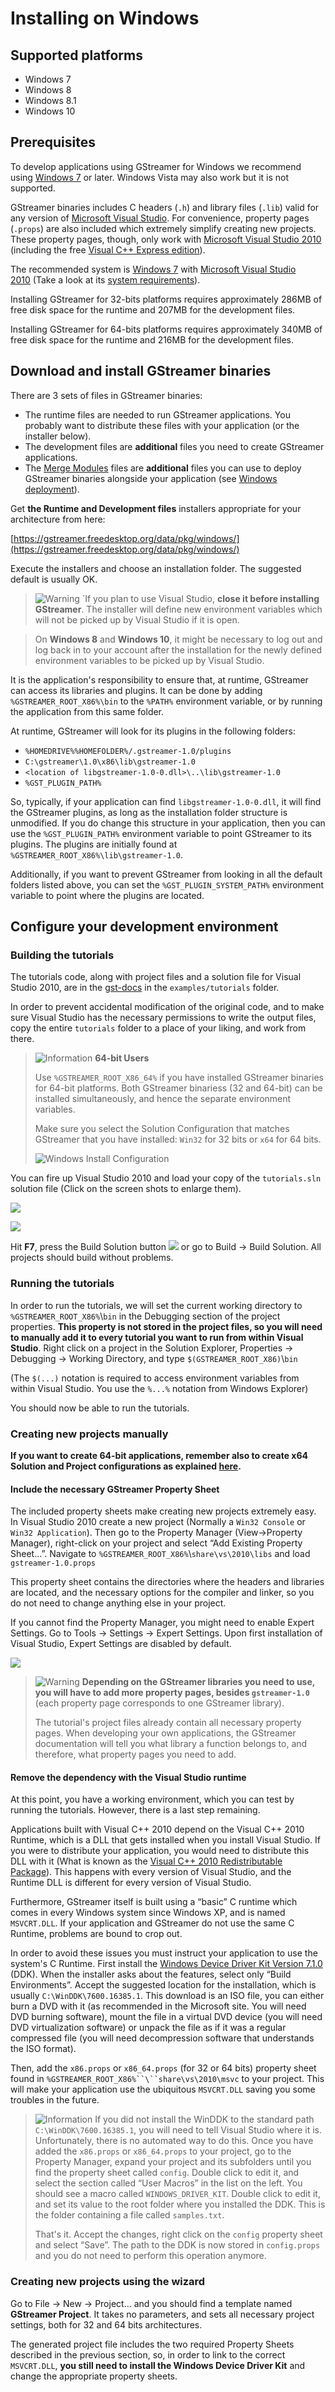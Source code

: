 # Installing on Windows

## Supported platforms

* Windows 7
* Windows 8
* Windows 8.1
* Windows 10

## Prerequisites

To develop applications using GStreamer for Windows we recommend using
[Windows 7](http://windows.microsoft.com/en-us/windows7/products/home)
or later. Windows Vista may also work but it is not supported.

GStreamer binaries includes C headers (`.h`) and library files (`.lib`)
valid for any version of [Microsoft Visual
Studio](http://www.microsoft.com/visualstudio). For convenience,
property pages (`.props`) are also included which extremely simplify
creating new projects. These property pages, though, only work with
[Microsoft Visual
Studio 2010](http://www.microsoft.com/visualstudio/en-us/products/2010-editions)
(including the free [Visual C++ Express
edition](http://www.microsoft.com/visualstudio/en-us/products/2010-editions/visual-cpp-express)).

The recommended system is
[Windows 7](http://windows.microsoft.com/en-us/windows7/products/home)
with [Microsoft Visual
Studio 2010](http://www.microsoft.com/visualstudio/en-us/products/2010-editions) (Take
a look at its [system
requirements](http://www.microsoft.com/visualstudio/en-us/products/2010-editions/visual-cpp-express)).

Installing GStreamer for 32-bits platforms requires approximately 286MB of
free disk space for the runtime and 207MB for the development files.

Installing GStreamer for 64-bits platforms requires approximately 340MB of
free disk space for the runtime and 216MB for the development files.

## Download and install GStreamer binaries

There are 3 sets of files in GStreamer binaries:

  - The runtime files are needed to run GStreamer applications. You
    probably want to distribute these files with your application (or
    the installer below).
  - The development files are **additional** files you need to create
    GStreamer applications.
  - The [Merge
    Modules](http://msdn.microsoft.com/en-us/library/windows/desktop/aa369820%28v=vs.85%29.aspx)
    files are **additional** files you can use to deploy GStreamer binaries
    alongside your application (see [Windows
    deployment](deploying/windows.md)).

Get  **the Runtime and Development files** installers appropriate for
your architecture from here:

[https://gstreamer.freedesktop.org/data/pkg/windows/](https://gstreamer.freedesktop.org/data/pkg/windows/)

Execute the installers and choose an installation folder. The suggested
default is usually OK.

> ![Warning](images/icons/emoticons/warning.png)
>`If you plan to use Visual Studio, **close it before installing GStreamer**. The installer will define new environment variables which will not be picked up by Visual Studio if it is open.

> On **Windows 8** and **Windows 10**, it might be necessary to log out and log back in to your account after the installation for the newly defined environment variables to be picked up by Visual Studio.

It is the application's responsibility to ensure that, at runtime,
GStreamer can access its libraries and plugins. It can be done by adding
`%GSTREAMER_ROOT_X86%\bin` to the `%PATH%` environment variable, or
by running the application from this same folder.

At runtime, GStreamer will look for its plugins in the following
folders:

  - `%HOMEDRIVE%%HOMEFOLDER%/.gstreamer-1.0/plugins`
  - `C:\gstreamer\1.0\x86\lib\gstreamer-1.0`
  - `<location of libgstreamer-1.0-0.dll>\..\lib\gstreamer-1.0`
  - `%GST_PLUGIN_PATH%`

So, typically, if your application can find `libgstreamer-1.0-0.dll`,
it will find the GStreamer plugins, as long as the installation folder
structure is unmodified. If you do change this structure in your
application, then you can use the `%GST_PLUGIN_PATH%` environment
variable to point GStreamer to its plugins. The plugins are initially
found at `%GSTREAMER_ROOT_X86%\lib\gstreamer-1.0`.

Additionally, if you want to prevent GStreamer from looking in all the
default folders listed above, you can set the
`%GST_PLUGIN_SYSTEM_PATH%` environment variable to point where the
plugins are located.

## Configure your development environment

### Building the tutorials


The tutorials code, along with project files and a solution file for
Visual Studio 2010, are in the
[gst-docs](https://cgit.freedesktop.org/gstreamer/gst-docs/) in the
`examples/tutorials` folder.

In order to prevent accidental modification of the original code, and to
make sure Visual Studio has the necessary permissions to write the
output files, copy the entire `tutorials` folder to a place of your
liking, and work from there.

> ![Information](images/icons/emoticons/information.png)
> **64-bit Users**
>
>Use `%GSTREAMER_ROOT_X86_64%` if you have installed GStreamer binaries for 64-bit platforms. Both GStreamer binariess (32 and 64-bit) can be installed simultaneously, and hence the separate environment variables.
>
>Make sure you select the Solution Configuration that matches GStreamer that you have installed: `Win32` for 32 bits or `x64` for 64 bits.
>
> ![Windows Install Configuration](images/WindowsInstall-Configuration.png)

You can fire up Visual Studio 2010 and load your copy of the
`tutorials.sln` solution file (Click on the screen shots to enlarge
them).

![](images/WindowsInstall2.png)

![](images/WindowsInstall1.png)

Hit **F7**, press the Build Solution button
![](images/WindowsInstall-BuildSolution.png) or go to Build →
Build Solution. All projects should build without problems.

### Running the tutorials

In order to run the tutorials, we will set the current working directory
to `%GSTREAMER_ROOT_X86%`\\`bin` in the Debugging section of the
project properties. **This property is not stored in the project files,
so you will need to manually add it to every tutorial you want to run
from within Visual Studio**. Right click on a project in the Solution
Explorer, Properties → Debugging → Working Directory, and type
`$(GSTREAMER_ROOT_X86)`\\`bin`

(The `$(...)` notation is required to access environment variables
from within Visual Studio. You use the `%...%` notation from Windows
Explorer)

You should now be able to run the tutorials.

### Creating new projects manually

**If you want to create 64-bit applications, remember also to create x64
Solution and Project configurations as
explained [here](http://msdn.microsoft.com/en-us/library/9yb4317s\(v=vs.100\).aspx).**

#### Include the necessary GStreamer Property Sheet

The included property sheets make creating new projects extremely easy.
In Visual Studio 2010 create a new project (Normally a `Win32
Console` or `Win32 Application`). Then go to the Property Manager
(View→Property Manager), right-click on your project and select “Add
Existing Property Sheet...”. Navigate to
`%GSTREAMER_ROOT_X86%`\\`share\vs\2010\libs` and
load `gstreamer-1.0.props `

This property sheet contains the directories where the headers and
libraries are located, and the necessary options for the compiler and
linker, so you do not need to change anything else in your project.

If you cannot find the Property Manager, you might need to enable Expert
Settings. Go to Tools → Settings → Expert Settings. Upon first
installation of Visual Studio, Expert Settings are disabled by
default.

![](images/WindowsInstall10.png)

> ![Warning](images/icons/emoticons/warning.png)
> **Depending on the GStreamer libraries you need to use, you will have to add more property pages, besides `gstreamer-1.0`**  (each property page corresponds to one GStreamer library).
>
> The tutorial's project files already contain all necessary property pages. When developing your own applications, the GStreamer documentation will tell you what library a function belongs to, and therefore, what property pages you need to add.

#### Remove the dependency with the Visual Studio runtime

At this point, you have a working environment, which you can test by
running the tutorials. However, there is a last step remaining.

Applications built with Visual C++ 2010 depend on the Visual C++ 2010
Runtime, which is a DLL that gets installed when you install Visual
Studio. If you were to distribute your application, you would need to
distribute this DLL with it (What is known as the [Visual C++ 2010
Redistributable
Package](http://www.microsoft.com/download/en/details.aspx?id=5555)).
This happens with every version of Visual Studio, and the Runtime DLL is
different for every version of Visual Studio.

Furthermore, GStreamer itself is built using a “basic” C runtime which
comes in every Windows system since Windows XP, and is named
`MSVCRT.DLL`. If your application and GStreamer do not use the same C
Runtime, problems are bound to crop out.

In order to avoid these issues you must instruct your application to use
the system's C Runtime. First install the [Windows Device Driver Kit
Version 7.1.0](http://www.microsoft.com/download/en/details.aspx?displaylang=en&id=11800) (DDK).
When the installer asks about the features, select only “Build
Environments”. Accept the suggested location for the installation, which
is usually `C:\WinDDK\7600.16385.1`. This download is an ISO file, you
can either burn a DVD with it (as recommended in the Microsoft site. You
will need DVD burning software), mount the file in a virtual DVD device
(you will need DVD virtualization software) or unpack the file as if it
was a regular compressed file (you will need decompression software that
understands the ISO format).

Then, add the `x86.props` or `x86_64.props` (for 32 or 64 bits) property
sheet found in `%GSTREAMER_ROOT_X86%``\``share\vs\2010\msvc` to your
project. This will make your application use the ubiquitous
`MSVCRT.DLL` saving you some troubles in the future.

> ![Information](images/icons/emoticons/information.png)
> If you did not install the WinDDK to the standard path `C:\WinDDK\7600.16385.1`, you will need to tell Visual Studio where it is. Unfortunately, there is no automated way to do this. Once you have added the `x86.props` or `x86_64.props` to your project, go to the Property Manager, expand your project and its subfolders until you find the property sheet called `config`. Double click to edit it, and select the section called “User Macros” in the list on the left. You should see a macro called `WINDOWS_DRIVER_KIT`. Double click to edit it, and set its value to the root folder where you installed the DDK. This is the folder containing a file called `samples.txt`.
>
>That's it. Accept the changes, right click on the `config` property sheet and select “Save”. The path to the DDK is now stored in `config.props` and you do not need to perform this operation anymore.

### Creating new projects using the wizard

Go to File → New → Project… and you should find a template
named **GStreamer Project**. It takes no parameters, and sets all
necessary project settings, both for 32 and 64 bits architectures.

The generated project file includes the two required Property Sheets
described in the previous section, so, in order to link to the correct
`MSVCRT.DLL`, **you still need to install the Windows Device Driver
Kit** and change the appropriate property sheets.
